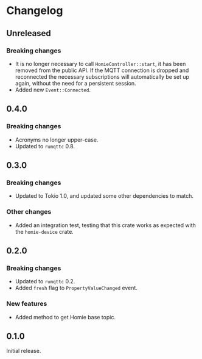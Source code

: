 # Changelog

## Unreleased

### Breaking changes

- It is no longer necessary to call `HomieController::start`, it has been removed from the public
  API. If the MQTT connection is dropped and reconnected the necessary subscriptions will
  automatically be set up again, without the need for a persistent session.
- Added new `Event::Connected`.

## 0.4.0

### Breaking changes

- Acronyms no longer upper-case.
- Updated to `rumqttc` 0.8.

## 0.3.0

### Breaking changes

- Updated to Tokio 1.0, and updated some other dependencies to match.

### Other changes

- Added an integration test, testing that this crate works as expected with the `homie-device`
  crate.

## 0.2.0

### Breaking changes

- Updated to `rumqttc` 0.2.
- Added `fresh` flag to `PropertyValueChanged` event.

### New features

- Added method to get Homie base topic.

## 0.1.0

Initial release.
